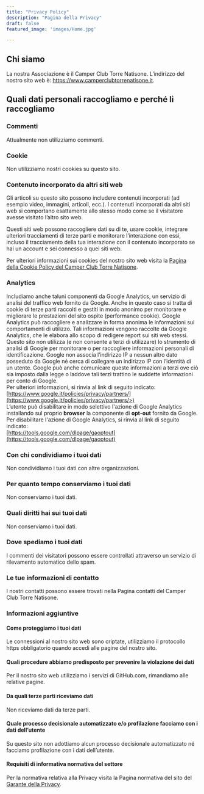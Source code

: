 ```yaml
---
title: "Privacy Policy"
description: "Pagina della Privacy"
draft: false
featured_image: 'images/Home.jpg'

---
```


## Chi siamo

La nostra Associazione è il Camper Club Torre Natisone.
L’indirizzo del nostro sito web è: https://www.camperclubtorrenatisone.it.

## Quali dati personali raccogliamo e perché li raccogliamo
### Commenti

Attualmente non utilizziamo commenti.

### Cookie

Non utilizziamo nostri cookies su questo sito.

### Contenuto incorporato da altri siti web

Gli articoli su questo sito possono includere contenuti incorporati (ad esempio video, immagini, articoli, ecc.). I contenuti incorporati da altri siti web si comportano esattamente allo stesso modo come se il visitatore avesse visitato l’altro sito web.

Questi siti web possono raccogliere dati su di te, usare cookie, integrare ulteriori tracciamenti di terze parti e monitorare l’interazione con essi, incluso il tracciamento della tua interazione con il contenuto incorporato se hai un account e sei connesso a quei siti web.

Per ulteriori informazioni sui cookies del nostro sito web visita la [Pagina della Cookie Policy del Camper Club Torre Natisone](/cookie-policy/).

### Analytics

Includiamo anche taluni componenti da Google Analytics, un servizio di analisi del traffico web fornito da Google. Anche in questo caso si tratta di cookie di terze parti raccolti e gestiti in modo anonimo per monitorare e migliorare le prestazioni del sito ospite (performance cookie).
Google Analytics può raccogliere e analizzare in forma anonima le informazioni sui comportamenti di utilizzo. Tali informazioni vengono raccolte da Google Analytics, che le elabora allo scopo di redigere report sui siti web stessi. Questo sito non utilizza (e non consente a terzi di utilizzare) lo strumento di analisi di Google per monitorare o per raccogliere informazioni personali di identificazione. Google non associa l’indirizzo IP a nessun altro dato posseduto da Google né cerca di collegare un indirizzo IP con l’identità di un utente. Google può anche comunicare queste informazioni a terzi ove ciò sia imposto dalla legge o laddove tali terzi trattino le suddette informazioni per conto di Google.  
Per ulteriori informazioni, si rinvia al link di seguito indicato:  
[https://www.google.it/policies/privacy/partners/](https://www.google.it/policies/privacy/partners/>)  
L’utente può disabilitare in modo selettivo l'azione di Google Analytics installando sul proprio **browser** la componente di **opt-out** fornito da Google. Per disabilitare l'azione di Google Analytics, si rinvia al link di seguito indicato:  
[https://tools.google.com/dlpage/gaoptout](https://tools.google.com/dlpage/gaoptout)

### Con chi condividiamo i tuoi dati

Non condividiamo i tuoi dati con altre organizzazioni.

### Per quanto tempo conserviamo i tuoi dati

Non conserviamo i tuoi dati.

### Quali diritti hai sui tuoi dati

Non conserviamo i tuoi dati.

### Dove spediamo i tuoi dati

I commenti dei visitatori possono essere controllati attraverso un servizio di rilevamento automatico dello spam.

### Le tue informazioni di contatto

I nostri contatti possono essere trovati nella Pagina contatti del Camper Club Torre Natisone.

### Informazioni aggiuntive

#### Come proteggiamo i tuoi dati

Le connessioni al nostro sito web sono criptate, utilizziamo il protocollo https obbligatorio quando accedi alle pagine del nostro sito.

#### Quali procedure abbiamo predisposto per prevenire la violazione dei dati

Per il nostro sito web utilizziamo i servizi di GitHub.com, rimandiamo alle relative pagine.

#### Da quali terze parti riceviamo dati

Non riceviamo dati da terze parti.

#### Quale processo decisionale automatizzato e/o profilazione facciamo con i dati dell’utente

Su questo sito non adottiamo alcun processo decisionale automatizzato né facciamo profilazione con i dati dell’utente.

#### Requisiti di informativa normativa del settore

Per la normativa relativa alla Privacy visita la Pagina normativa del sito del [Garante della Privacy](https://www.garanteprivacy.it/web/guest/home/provvedimenti-normativa).
